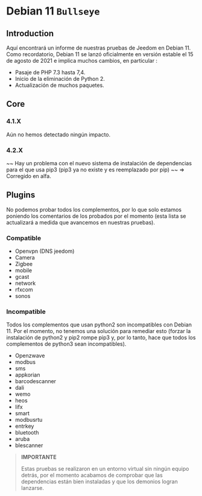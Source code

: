 # Debian 11 `Bullseye`

## Introduction

Aquí encontrará un informe de nuestras pruebas de Jeedom en Debian 11. Como recordatorio, Debian 11 se lanzó oficialmente en versión estable el 15 de agosto de 2021 e implica muchos cambios, en particular :

- Pasaje de PHP 7.3 hasta 7,4.
- Inicio de la eliminación de Python 2.
- Actualización de muchos paquetes.

## Core

### 4.1.X

Aún no hemos detectado ningún impacto.

### 4.2.X

~~ Hay un problema con el nuevo sistema de instalación de dependencias para el que usa pip3 (pip3 ya no existe y es reemplazado por pip) ~~ => Corregido en alfa.

## Plugins

No podemos probar todos los complementos, por lo que solo estamos poniendo los comentarios de los probados por el momento (esta lista se actualizará a medida que avancemos en nuestras pruebas).

### Compatible

- Openvpn (DNS jeedom)
- Camera
- Zigbee
- mobile
- gcast
- network
- rfxcom
- sonos

### Incompatible

Todos los complementos que usan python2 son incompatibles con Debian 11. Por el momento, no tenemos una solución para remediar esto (forzar la instalación de python2 y pip2 rompe pip3 y, por lo tanto, hace que todos los complementos de python3 sean incompatibles).

- Openzwave
- modbus
- sms
- appkorian
- barcodescanner
- dali
- wemo
- heos
- lifx
- smart
- modbusrtu
- entrkey
- bluetooth
- aruba
- blescanner


> **IMPORTANTE**
>
> Estas pruebas se realizaron en un entorno virtual sin ningún equipo detrás, por el momento acabamos de comprobar que las dependencias están bien instaladas y que los demonios logran lanzarse.

